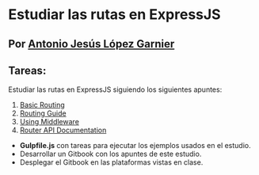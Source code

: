 # Estudiar las rutas en ExpressJS

## Por [Antonio Jesús López Garnier](https://antoniogarnier.github.io)

## Tareas:

   Estudiar las rutas en ExpressJS siguiendo los siguientes apuntes:

   1. [Basic Routing](http://expressjs.com/en/starter/basic-routing.html)
   2. [Routing Guide](http://expressjs.com/en/guide/routing.html)
   3. [Using Middleware](http://expressjs.com/en/guide/routing.html)
   4. [Router API Documentation](http://expressjs.com/en/4x/api.html#router)


   * **Gulpfile.js** con tareas para ejecutar los ejemplos usados en el estudio.
   * Desarrollar un Gitbook con los apuntes de este estudio.
   * Desplegar el Gitbook en las plataformas vistas en clase.
